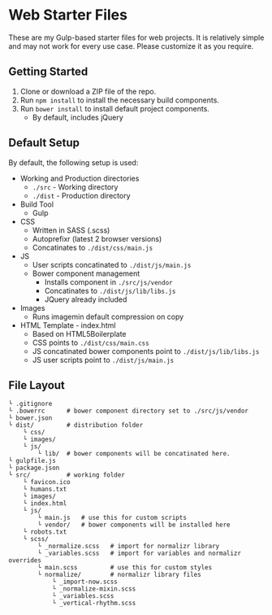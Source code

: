 # Web Starter Files

These are my Gulp-based starter files for web projects. It is relatively simple and may not work for every use case. Please customize it as you require. 

## Getting Started

1. Clone or download a ZIP file of the repo.
2. Run `npm install` to install the necessary build components.
3. Run `bower install` to install default project components.
    * By default, includes jQuery

## Default Setup

By default, the following setup is used:

* Working and Production directories
    * `./src` - Working directory
    * `./dist` - Production directory
* Build Tool
    * Gulp
* CSS 
    * Written in SASS (.scss)
    * Autoprefixr (latest 2 browser versions)
    * Concatinates to `./dist/css/main.js`
* JS
    * User scripts concatinated to `./dist/js/main.js`
    * Bower component management
        * Installs component in `./src/js/vendor`
        * Concatinates to `./dist/js/lib/libs.js`
        * JQuery already included
* Images 
    * Runs imagemin default compression on copy
* HTML Template - index.html
    * Based on HTML5Boilerplate
    * CSS points to `./dist/css/main.css`
    * JS concatinated bower components point to `./dist/js/lib/libs.js`
    * JS user scripts point to `./dist/js/main.js`


## File Layout

```
└ .gitignore    
└ .bowerrc      # bower component directory set to ./src/js/vendor
└ bower.json    
└ dist/         # distribution folder
    └ css/      
    └ images/
    └ js/
        └ lib/  # bower components will be concatinated here.
└ gulpfile.js   
└ package.json
└ src/          # working folder
    └ favicon.ico
    └ humans.txt
    └ images/
    └ index.html
    └ js/
        └ main.js   # use this for custom scripts
        └ vendor/   # bower components will be installed here
    └ robots.txt
    └ scss/
        └ _normalize.scss   # import for normalizr library
        └ _variables.scss   # import for variables and normalizr overrides
        └ main.scss         # use this for custom styles
        └ normalize/        # normalizr library files
            └ _import-now.scss
            └ _normalize-mixin.scss
            └ _variables.scss
            └ _vertical-rhythm.scss
